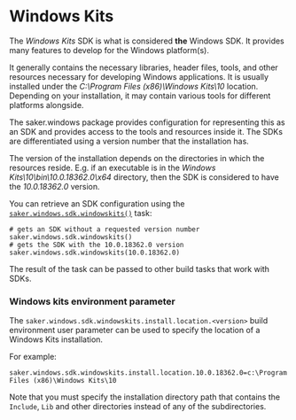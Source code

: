 # Windows Kits

The *Windows Kits* SDK is what is considered **the** Windows SDK. It provides many features to develop for the Windows platform(s).

It generally contains the necessary libraries, header files, tools, and other resources necessary for developing Windows applications. It is usually installed under the *C:\Program Files (x86)\Windows Kits\10* location.\
Depending on your installation, it may contain various tools for different platforms alongside.

The saker.windows package provides configuration for representing this as an SDK and provides access to the tools and resources inside it. The SDKs are differentiated using a version number that the installation has.

The version of the installation depends on the directories in which the resources reside. E.g. if an executable is in the *Windows Kits\10\bin\10.0.18362.0\x64* directory, then the SDK is considered to have the *10.0.18362.0* version.

You can retrieve an SDK configuration using the [`saker.windows.sdk.windowskits()`](/taskdoc/saker.windows.sdk.windowskits.html) task:

```sakerscript
# gets an SDK without a requested version number
saker.windows.sdk.windowskits()
# gets the SDK with the 10.0.18362.0 version
saker.windows.sdk.windowskits(10.0.18362.0)
```

The result of the task can be passed to other build tasks that work with SDKs.

### Windows kits environment parameter

The `saker.windows.sdk.windowskits.install.location.<version>` build environment user parameter can be used to specify the location of a Windows Kits installation.

For example:

```plaintext
saker.windows.sdk.windowskits.install.location.10.0.18362.0=c:\Program Files (x86)\Windows Kits\10
```

Note that you must specify the installation directory path that contains the `Include`, `Lib` and other directories instead of any of the subdirectories.

